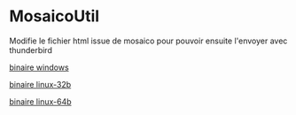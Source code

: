 # MosaicoUtil

Modifie le fichier html issue de mosaico pour pouvoir ensuite l'envoyer avec thunderbird

[binaire windows](https://github.com/bbmt-bbmt/MosaicoUtil/raw/master/binary/MosaicoUtil-win32b-v0.6.exe)

[binaire linux-32b](https://github.com/bbmt-bbmt/MosaicoUtil/raw/master/binary/MosaicoUtil-linux32b-v0.6.run)

[binaire linux-64b](https://github.com/bbmt-bbmt/MosaicoUtil/raw/master/binary/MosaicoUtil-linux64b-v0.6.run)